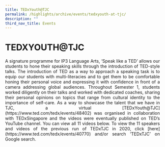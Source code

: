 ```yaml
---
title: TEDxYouth@TJC
permalink: /highlights/archive/events/tedxyouth-at-tjc/
description: ""
third_nav_title: Events
---
```

# TEDXYOUTH@TJC

<p style="text-align: justify;">A signature programme for IP3 Language Arts, ‘Speak like a TED’ allows our students to hone their speaking skills through the introduction of TED-style talks. The introduction of TED as a way to approach a speaking task is to equip our students with multi-literacies and to get them to be comfortable honing their personal voice and expressing it with confidence in front of a camera addressing global audiences. Throughout Semester 1, students worked diligently on their talks and worked with dedicated coaches, sharing their personal opinions on topics that range from cultural identity to the importance of self-care. As a way to showcase the talent that we have in TJC, a virtual [TEDxYouth@TJC](https://www.ted.com/tedx/events/48402) was organised in collaboration with TEDxSingapore and the videos were eventually published on TED’s YouTube channel. You can view all 11 videos below. To view the 11 speakers and videos of the previous run of TEDxTJC in 2020, click [here](https://www.ted.com/tedx/events/40770) and/or search ‘TEDxTJC’ on Google search.</p>